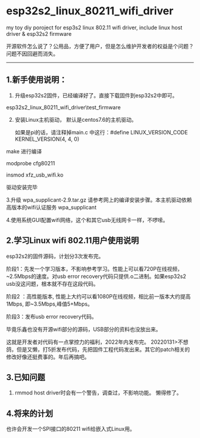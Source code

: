 # esp32s2_linux_80211_wifi_driver
my toy diy poroject for esp3s2 linux 802.11 wifi driver, include linux host driver & esp32s2 firmware 

开源软件怎么说了？公用品，方便了用户，但是怎么维护开发者的权益是个问题？问题不因回避而消失。



---

## 1.新手使用说明：

1. 升级esp32s2固件，已经编译好了。直接下载固件到esp32s2中即可。

esp32s2_linux_80211_wifi_driver\test_firmware

2. 安装Linux主机驱动， 默认是centos7.6的主机驱动。

   如果是pi的话，请注释掉main.c 中这行：#define LINUX_VERSION_CODE   KERNEL_VERSION(4, 4, 0)

make    进行编译

modprobe cfg80211

insmod xfz_usb_wifi.ko

驱动安装完毕

3.升级 wpa_supplicant-2.9.tar.gz 请参考网上的编译安装步骤。本主机驱动依赖高版本的wifi认证服务 wpa_supplicant

4.使用系统GUI配置wifi网络，这个和其它usb无线网卡一样，不啰嗦。



## 2.学习Linux wifi 802.11用户使用说明

esp32s2的固件源码，计划分3次发布完。

阶段1：先发一个学习版本，不影响参考学习。性能上可以看720P在线视频，~2.5Mbps的速度。对usb error recovery代码只提供.o二进制。如果esp32s2 usb没这问题，根本就不存在这段代码。

阶段2 ：高性能版本, 性能上大约可以看1080P在线视频，相比前一版本大约提高1Mbps, 即~3.5Mbps,峰值5+Mbps。

阶段3：发布usb error recovery代码。

毕竟乐鑫也没有开源wifi部分的源码，USB部分的资料也没放出来。

这就是开发者对代码有一点掌控力的福利，2022年内发布完。
20220131>不想鸽，但是又懒，打5折发布代码，先把固件工程代码发出来。其它的patch相关的修改好像还挺费事的。年后再搞吧。


## 3.已知问题

1. rmmod  host driver时会有一个警告，调查过，不影响功能。 懒得修了。

   

## 4.将来的计划

也许会开发一个SPI接口的80211 wifi给嵌入式Linux用。

